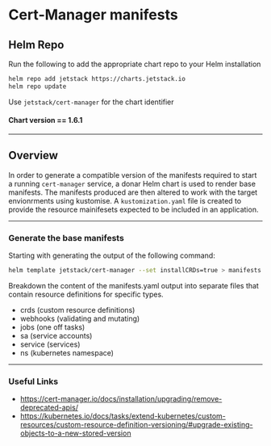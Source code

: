 
# Cert-Manager manifests

## Helm Repo

Run the following to add the appropriate chart repo to your Helm installation

```bash
helm repo add jetstack https://charts.jetstack.io
helm repo update
```

Use `jetstack/cert-manager` for the chart identifier

#### Chart version == 1.6.1

---

## Overview

In order to generate a compatible version of the manifests required to start a running `cert-manager` service, a donar Helm chart is used to render base manifests.
The manifests produced are then altered to work with the target envionrments using kustomise.
A `kustomization.yaml` file is created to provide the resource mainifesets expected to be included in an application.

---

### Generate the base manifests

Starting with generating the output of the following command:

```bash
helm template jetstack/cert-manager --set installCRDs=true > manifests.yaml
```

Breakdown the content of the manifests.yaml output into separate files that contain resource definitions for specific types.

+   crds (custom resource definitions)
+   webhooks (validating and mutating)
+   jobs (one off tasks)
+   sa (service accounts)
+   service (services)
+   ns (kubernetes namespace)

---

### Useful Links

+   <https://cert-manager.io/docs/installation/upgrading/remove-deprecated-apis/>
+   <https://kubernetes.io/docs/tasks/extend-kubernetes/custom-resources/custom-resource-definition-versioning/#upgrade-existing-objects-to-a-new-stored-version>
